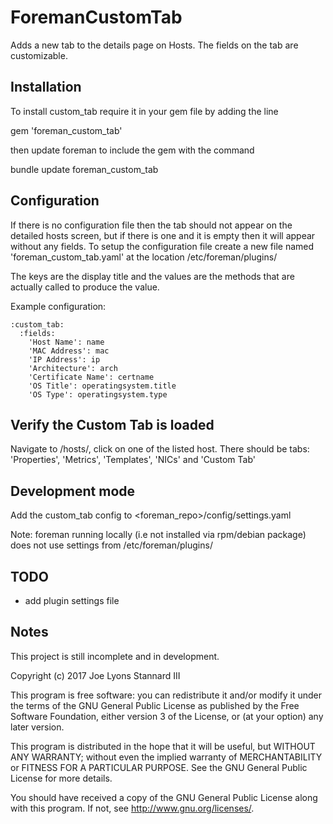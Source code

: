 # ForemanCustomTab

Adds a new tab to the details page on Hosts. The fields on the tab are customizable.

## Installation

To install custom_tab require it in your gem file by adding the line

gem 'foreman_custom_tab'

then update foreman to include the gem with the command

bundle update foreman_custom_tab

## Configuration

If there is no configuration file then the tab should not appear on the detailed hosts screen, but if 
there is one and it is empty then it will appear without any fields. To setup the configuration file create
a new file named 'foreman_custom_tab.yaml' at the location /etc/foreman/plugins/

The keys are the display title and the values are the methods that are actually called to produce the value.

Example configuration:

```
:custom_tab:
  :fields:
    'Host Name': name
    'MAC Address': mac
    'IP Address': ip
    'Architecture': arch
    'Certificate Name': certname
    'OS Title': operatingsystem.title
    'OS Type': operatingsystem.type
```

## Verify the Custom Tab is loaded
Navigate to /hosts/, click on one of the listed host. There should be tabs: 'Properties', 'Metrics', 'Templates', 'NICs' and 'Custom Tab'

## Development mode
Add the custom_tab config to <foreman_repo>/config/settings.yaml

Note: foreman running locally (i.e not installed via rpm/debian package) does not use settings from /etc/foreman/plugins/

## TODO

* add plugin settings file

## Notes

This project is still incomplete and in development. 

Copyright (c) 2017 Joe Lyons Stannard III

This program is free software: you can redistribute it and/or modify
it under the terms of the GNU General Public License as published by
the Free Software Foundation, either version 3 of the License, or
(at your option) any later version.

This program is distributed in the hope that it will be useful,
but WITHOUT ANY WARRANTY; without even the implied warranty of
MERCHANTABILITY or FITNESS FOR A PARTICULAR PURPOSE.  See the
GNU General Public License for more details.

You should have received a copy of the GNU General Public License
along with this program.  If not, see <http://www.gnu.org/licenses/>.

